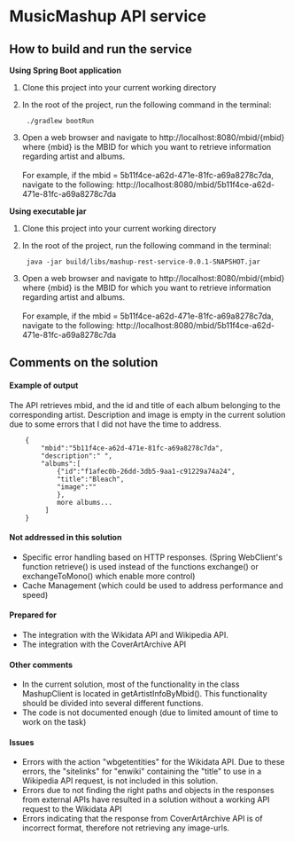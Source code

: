 # MusicMashup API service
## How to build and run the service
**Using Spring Boot application**
1. Clone this project into your current working directory
2. In the root of the project, run the following command in the terminal:

        ./gradlew bootRun
        
3. Open a web browser and navigate to http://localhost:8080/mbid/{mbid} where {mbid} is the MBID for which you want to retrieve information regarding artist and albums. <br><br>For example, if the mbid = 5b11f4ce-a62d-471e-81fc-a69a8278c7da, navigate to the following:
        http://localhost:8080/mbid/5b11f4ce-a62d-471e-81fc-a69a8278c7da

**Using executable jar**
1. Clone this project into your current working directory
2. In the root of the project, run the following command in the terminal:

        java -jar build/libs/mashup-rest-service-0.0.1-SNAPSHOT.jar
       
3. Open a web browser and navigate to http://localhost:8080/mbid/{mbid} where {mbid} is the MBID for which you want to retrieve information regarding artist and albums. <br><br>For example, if the mbid = 5b11f4ce-a62d-471e-81fc-a69a8278c7da, navigate to the following:
           http://localhost:8080/mbid/5b11f4ce-a62d-471e-81fc-a69a8278c7da
           
## Comments on the solution
#### Example of output
The API retrieves mbid, and the id and title of each album belonging to the corresponding artist. Description and image is empty in the current solution due to some errors that I did not have the time to address.

        {
            "mbid":"5b11f4ce-a62d-471e-81fc-a69a8278c7da", 
            "description":" ",
            "albums":[
                {"id":"f1afec0b-26dd-3db5-9aa1-c91229a74a24",
                "title":"Bleach",
                "image":""
                },
                more albums...
             ]
        }


#### Not addressed in this solution
- Specific error handling based on HTTP responses. (Spring WebClient's function retrieve() is used instead of the functions exchange() or exchangeToMono() which enable more control)
- Cache Management (which could be used to address performance and speed)

#### Prepared for
- The integration with the Wikidata API and Wikipedia API.
- The integration with the CoverArtArchive API

#### Other comments
- In the current solution, most of the functionality in the class MashupClient is located in getArtistInfoByMbid(). This functionality should be divided into several different functions. 
- The code is not documented enough (due to limited amount of time to work on the task)

#### Issues
- Errors with the action "wbgetentities" for the Wikidata API. Due to these errors, the "sitelinks" for "enwiki" containing the "title" to use in a Wikipedia API request, is not included in this solution.
- Errors due to not finding the right paths and objects in the responses from external APIs have resulted in a solution without a working API request to the Wikidata API  
- Errors indicating that the response from CoverArtArchive API is of incorrect format, therefore not retrieving any image-urls. 